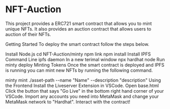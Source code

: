 # NFT-Auction

This project provides a ERC721 smart contract that allows you to mint unique NFTs. It also provides an auction contract that allows users to auction of their NFTs.

Getting Started
To deploy the smart contract follow the steps below.

Install Node.js
cd NFT-Auction/minty
npm link
npm install
Install IPFS Command Line
ipfs daemon
In a new terimal window npx hardhat node
Run minty deploy
Minting Tokens
Once the smart contract is deployed and IPFS is running you can mint new NFTs by running the following command.

minty mint ./asset-path --name "Name" --description "description"
Using the Frontend
Install the Liveserver Extension in VSCode.
Open base.html
Click the button that says "Go Live" in the bottom right hand corner of your VSCode.
Import any accounts you need into MetaMask and change your MetaMask network to "Hardhat".
Interact with the contract!
